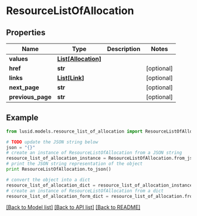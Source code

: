 # ResourceListOfAllocation


## Properties
Name | Type | Description | Notes
------------ | ------------- | ------------- | -------------
**values** | [**List[Allocation]**](Allocation.md) |  | 
**href** | **str** |  | [optional] 
**links** | [**List[Link]**](Link.md) |  | [optional] 
**next_page** | **str** |  | [optional] 
**previous_page** | **str** |  | [optional] 

## Example

```python
from lusid.models.resource_list_of_allocation import ResourceListOfAllocation

# TODO update the JSON string below
json = "{}"
# create an instance of ResourceListOfAllocation from a JSON string
resource_list_of_allocation_instance = ResourceListOfAllocation.from_json(json)
# print the JSON string representation of the object
print ResourceListOfAllocation.to_json()

# convert the object into a dict
resource_list_of_allocation_dict = resource_list_of_allocation_instance.to_dict()
# create an instance of ResourceListOfAllocation from a dict
resource_list_of_allocation_form_dict = resource_list_of_allocation.from_dict(resource_list_of_allocation_dict)
```
[[Back to Model list]](../README.md#documentation-for-models) [[Back to API list]](../README.md#documentation-for-api-endpoints) [[Back to README]](../README.md)


